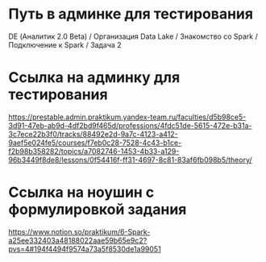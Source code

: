 # Путь в админке для тестирования
DE (Аналитик 2.0 Beta) / Организация Data Lake / Знакомство со Spark / Подключение к Spark / Задача 2

# Ссылка на админку для тестирования
https://prestable.admin.praktikum.yandex-team.ru/faculties/d5b98ce5-3d91-47eb-ab9d-4df2bd9f465d/professions/4fdc51de-5615-472e-b31a-3c7ece22b3f0/tracks/88492e2d-9a7c-4123-a412-9aef5e024fe5/courses/f7eb0c28-7528-4c43-b1ce-f2b98b358282/topics/a7082746-1453-4b33-a129-96b3449f8de8/lessons/0f54416f-ff31-4697-8c81-83af6fb098b5/theory/

# Ссылка на ноушин с формулировкой задания
https://www.notion.so/praktikum/6-Spark-a25ee332403a48188022aae59b65e9c2?pvs=4#194f4494f9574a73a5f8530de1a99051

